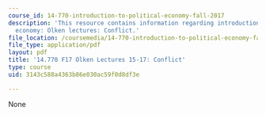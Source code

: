 ```yaml
---
course_id: 14-770-introduction-to-political-economy-fall-2017
description: 'This resource contains information regarding introduction to political
  economy: Olken lectures: Conflict.'
file_location: /coursemedia/14-770-introduction-to-political-economy-fall-2017/3143c588a4363b86e030ac59f0d8df3e_MIT14_770F17_lec15_17.pdf
file_type: application/pdf
layout: pdf
title: '14.770 F17 Olken Lectures 15-17: Conflict'
type: course
uid: 3143c588a4363b86e030ac59f0d8df3e

---
```

None
